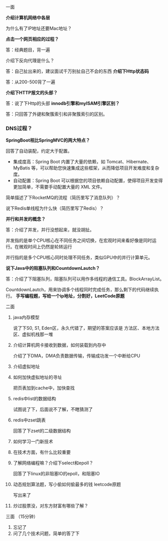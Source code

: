 一面

**介绍计算机网络中各层**

为什么有了IP地址还要Mac地址？

**点击一个网页相应的过程？**

答：经典题目，背一遍

介绍下反向代理是什么？

答：自己扯出来的，建议面试千万别扯自己不会的东西
**介绍下Http状态码**

答：从200-500背了一遍

**介绍下HTTP报文的头部？**

答：说了下Http的头部
**innodb引擎和myISAM引擎区别？**

答：只回答了外键和聚簇索引和非聚簇索引的区别。
### DNS过程？

**SpringBoot相比SpringMVC的两大特点？**

回答了自动装配，约定大于配置。

- 集成度高：Spring Boot 内置了大量的依赖，如 Tomcat、Hibernate、MyBatis 等，可以帮助您快速集成这些框架，从而降低项目开发难度和复杂度。
- 自动配置：Spring Boot 可以根据您的项目依赖自动配置，使得项目开发变得更加简单，不需要手动配置大量的 XML 文件。

简单描述了下RocketMQ的流程（简历里写了消息队列）？

说下Redis单线程为什么快（简历里写了Redis）？

**并行和并发的概念？**

答：介绍了并发，并行没想起来，就没胡扯。

并发指的是单个CPU核心在不同任务之间切换，在宏观时间来看好像是同时运行。在微观时间上仍然是轮转运行

并行指的是多个CPU核心同时处理不同任务，类似GPU中的并行计算单元。

**说下Java中的阻塞队列和CountdownLautch？**

答：介绍了下阻塞队列，阻塞队列可以用作多线程的通信工具。BlockArrayList。

CountdownLautch，用来协调多个线程同时完成任务，那么剩下的代码继续执行。
**手写编程题，写给一个ip地址，分割好，LeetCode原题**

二面

1. java内存模型

   说了下S0, S1, Eden区，永久代错了，期望的答案应该是 方法区、本地方法区、虚拟机栈那一堆

2. 介绍计算机网卡接收到数据，如何装载到内存中

   介绍了下DMA，DMA负责数据传输，传输成功发一个中断给CPU

3. 介绍虚拟地址
4. 如何加快虚拟地址的寻址

   把页表加到cache中，加快查找

5. redis中list的数据结构

   试图说了下，后面说不了解，不瞎猜测了

6. redis中zset跳表

   回答了下zset的二级数据结构

7. 如何学习一门新技术
8. 在技术方面，有什么比较重要
9. 了解网络编程嘛？介绍下select和epoll？

   回答了下linux的非阻塞IO的epoll，和阻塞IO

10. 动态规划算法题，写小偷如何偷最多的钱 leetcode原题

    写出来了

11. 炒过股票没，对东方财富有哪些了解？

三面 （15分钟）

1. 忘记了
2. 问了几个技术问题，简单的答了下